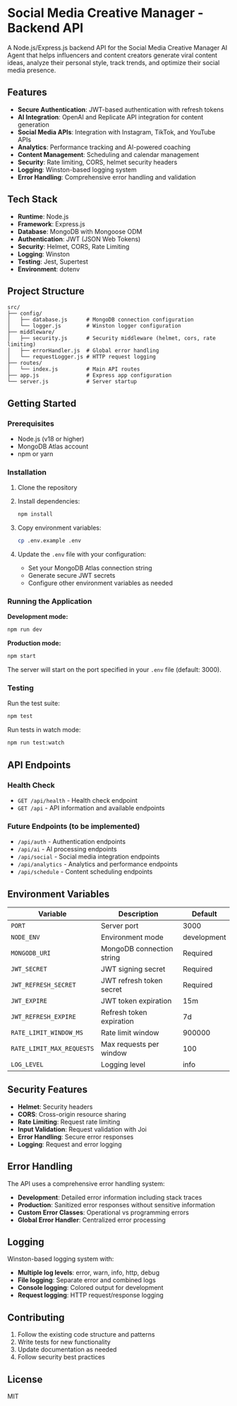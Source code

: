 # Social Media Creative Manager - Backend API

A Node.js/Express.js backend API for the Social Media Creative Manager AI Agent that helps influencers and content creators generate viral content ideas, analyze their personal style, track trends, and optimize their social media presence.

## Features

- **Secure Authentication**: JWT-based authentication with refresh tokens
- **AI Integration**: OpenAI and Replicate API integration for content generation
- **Social Media APIs**: Integration with Instagram, TikTok, and YouTube APIs
- **Analytics**: Performance tracking and AI-powered coaching
- **Content Management**: Scheduling and calendar management
- **Security**: Rate limiting, CORS, helmet security headers
- **Logging**: Winston-based logging system
- **Error Handling**: Comprehensive error handling and validation

## Tech Stack

- **Runtime**: Node.js
- **Framework**: Express.js
- **Database**: MongoDB with Mongoose ODM
- **Authentication**: JWT (JSON Web Tokens)
- **Security**: Helmet, CORS, Rate Limiting
- **Logging**: Winston
- **Testing**: Jest, Supertest
- **Environment**: dotenv

## Project Structure

```
src/
├── config/
│   ├── database.js      # MongoDB connection configuration
│   └── logger.js        # Winston logger configuration
├── middleware/
│   ├── security.js      # Security middleware (helmet, cors, rate limiting)
│   ├── errorHandler.js  # Global error handling
│   └── requestLogger.js # HTTP request logging
├── routes/
│   └── index.js         # Main API routes
├── app.js               # Express app configuration
└── server.js            # Server startup
```

## Getting Started

### Prerequisites

- Node.js (v18 or higher)
- MongoDB Atlas account
- npm or yarn

### Installation

1. Clone the repository
2. Install dependencies:
   ```bash
   npm install
   ```

3. Copy environment variables:
   ```bash
   cp .env.example .env
   ```

4. Update the `.env` file with your configuration:
   - Set your MongoDB Atlas connection string
   - Generate secure JWT secrets
   - Configure other environment variables as needed

### Running the Application

**Development mode:**
```bash
npm run dev
```

**Production mode:**
```bash
npm start
```

The server will start on the port specified in your `.env` file (default: 3000).

### Testing

Run the test suite:
```bash
npm test
```

Run tests in watch mode:
```bash
npm run test:watch
```

## API Endpoints

### Health Check
- `GET /api/health` - Health check endpoint
- `GET /api` - API information and available endpoints

### Future Endpoints (to be implemented)
- `/api/auth` - Authentication endpoints
- `/api/ai` - AI processing endpoints
- `/api/social` - Social media integration endpoints
- `/api/analytics` - Analytics and performance endpoints
- `/api/schedule` - Content scheduling endpoints

## Environment Variables

| Variable | Description | Default |
|----------|-------------|---------|
| `PORT` | Server port | 3000 |
| `NODE_ENV` | Environment mode | development |
| `MONGODB_URI` | MongoDB connection string | Required |
| `JWT_SECRET` | JWT signing secret | Required |
| `JWT_REFRESH_SECRET` | JWT refresh token secret | Required |
| `JWT_EXPIRE` | JWT token expiration | 15m |
| `JWT_REFRESH_EXPIRE` | Refresh token expiration | 7d |
| `RATE_LIMIT_WINDOW_MS` | Rate limit window | 900000 |
| `RATE_LIMIT_MAX_REQUESTS` | Max requests per window | 100 |
| `LOG_LEVEL` | Logging level | info |

## Security Features

- **Helmet**: Security headers
- **CORS**: Cross-origin resource sharing
- **Rate Limiting**: Request rate limiting
- **Input Validation**: Request validation with Joi
- **Error Handling**: Secure error responses
- **Logging**: Request and error logging

## Error Handling

The API uses a comprehensive error handling system:

- **Development**: Detailed error information including stack traces
- **Production**: Sanitized error responses without sensitive information
- **Custom Error Classes**: Operational vs programming errors
- **Global Error Handler**: Centralized error processing

## Logging

Winston-based logging system with:
- **Multiple log levels**: error, warn, info, http, debug
- **File logging**: Separate error and combined logs
- **Console logging**: Colored output for development
- **Request logging**: HTTP request/response logging

## Contributing

1. Follow the existing code structure and patterns
2. Write tests for new functionality
3. Update documentation as needed
4. Follow security best practices

## License

MIT